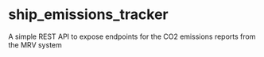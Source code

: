 # ship_emissions_tracker
A simple REST API to expose endpoints for the CO2 emissions reports from the MRV system
